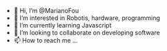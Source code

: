 - 👋 Hi, I’m @MarianoFou
- 👀 I’m interested in Robotis, hardware, programming
- 🌱 I’m currently learning Javascript
- 💞️ I’m looking to collaborate on developing software
- 📫 How to reach me ...

<!---
MarianoFou/MarianoFou is a ✨ special ✨ repository because its `README.md` (this file) appears on your GitHub profile.
You can click the Preview link to take a look at your changes.
--->
